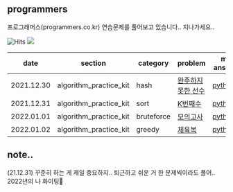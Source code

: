 ## programmers
프로그래머스(programmers.co.kr) 연습문제를 풀어보고 있습니다.. 지나가세요..

![Hits](https://hits.seeyoufarm.com/api/count/incr/badge.svg?url=https%3A%2F%2Fgithub.com%2Fleewatermin%2Fprogrammers&count_bg=%23747474&title_bg=%23000000&icon=&icon_color=%23E7E7E7&title=hits&edge_flat=true)
<img src="https://img.shields.io/badge/Python-3776AB?style=flat-square&logo=Python&logoColor=white">

|date|section|category|problem|my answer|
|---|---|---|---|---|
|2021.12.30|algorithm_practice_kit|hash|[완주하지 못한 선수](https://programmers.co.kr/learn/courses/30/lessons/42576)|[python3](https://github.com/leewatermin/programmers/blob/main/coding%20test%20kit/python3/hash_1.py)|
|2021.12.31|algorithm_practice_kit|sort|[K번째수](https://programmers.co.kr/learn/courses/30/lessons/42748)|[python3](https://github.com/leewatermin/programmers/blob/main/coding%20test%20kit/python3/sort_1.py)|
|2022.01.01|algorithm_practice_kit|bruteforce|[모의고사](https://programmers.co.kr/learn/courses/30/lessons/42840)|[python3](https://github.com/leewatermin/programmers/blob/main/coding%20test%20kit/python3/bruteforce_1.py)|
|2022.01.02|algorithm_practice_kit|greedy|[체육복](https://programmers.co.kr/learn/courses/30/lessons/42862)|[python3](https://github.com/leewatermin/programmers/blob/main/coding%20test%20kit/python3/greedy_1.py)|

## note..
(21.12.31) 꾸준히 하는 게 제일 중요하지.. 퇴근하고 쉬운 거 한 문제씩이라도 풀어.. 2022년의 나 화이팅🤍
